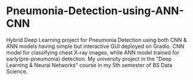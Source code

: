 # Pneumonia-Detection-using-ANN-CNN
Hybrid Deep Learning project for Pneumonia Detection using both CNN &amp; ANN models having simple but interactive GUI deployed on Gradio. CNN model for classifying chest X-ray images, while ANN model trained for early(pre-pneumonia) detection. My university project in the "Deep Learning &amp; Neural Networks" course in my 5th semester of BS Data Science.
